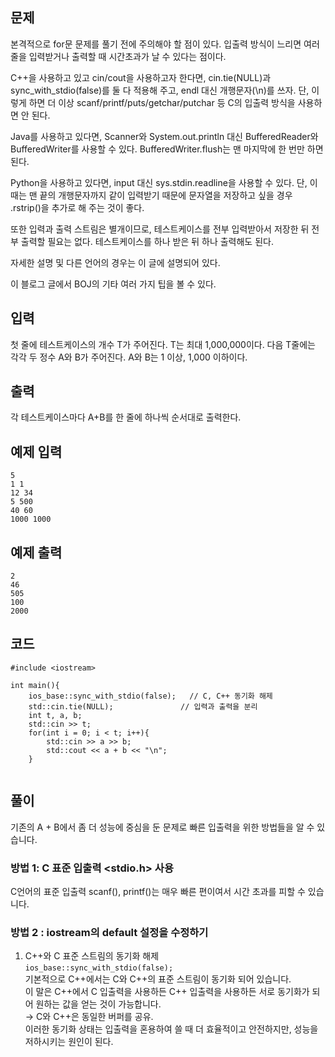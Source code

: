 ## 문제 
본격적으로 for문 문제를 풀기 전에 주의해야 할 점이 있다. 입출력 방식이 느리면 여러 줄을 입력받거나 출력할 때 시간초과가 날 수 있다는 점이다.

C++을 사용하고 있고 cin/cout을 사용하고자 한다면, cin.tie(NULL)과 sync_with_stdio(false)를 둘 다 적용해 주고, endl 대신 개행문자(\n)를 쓰자. 단, 이렇게 하면 더 이상 scanf/printf/puts/getchar/putchar 등 C의 입출력 방식을 사용하면 안 된다.

Java를 사용하고 있다면, Scanner와 System.out.println 대신 BufferedReader와 BufferedWriter를 사용할 수 있다. BufferedWriter.flush는 맨 마지막에 한 번만 하면 된다.

Python을 사용하고 있다면, input 대신 sys.stdin.readline을 사용할 수 있다. 단, 이때는 맨 끝의 개행문자까지 같이 입력받기 때문에 문자열을 저장하고 싶을 경우 .rstrip()을 추가로 해 주는 것이 좋다.

또한 입력과 출력 스트림은 별개이므로, 테스트케이스를 전부 입력받아서 저장한 뒤 전부 출력할 필요는 없다. 테스트케이스를 하나 받은 뒤 하나 출력해도 된다.

자세한 설명 및 다른 언어의 경우는 이 글에 설명되어 있다.

이 블로그 글에서 BOJ의 기타 여러 가지 팁을 볼 수 있다.
## 입력
첫 줄에 테스트케이스의 개수 T가 주어진다. T는 최대 1,000,000이다. 다음 T줄에는 각각 두 정수 A와 B가 주어진다. A와 B는 1 이상, 1,000 이하이다.
## 출력
각 테스트케이스마다 A+B를 한 줄에 하나씩 순서대로 출력한다.


## 예제 입력 
```
5
1 1
12 34
5 500
40 60
1000 1000
```

## 예제 출력  
```
2
46
505
100
2000
```
## 코드
```
#include <iostream>

int main(){
    ios_base::sync_with_stdio(false);	// C, C++ 동기화 해제
    std::cin.tie(NULL);               // 입력과 출력을 분리
    int t, a, b;
    std::cin >> t;
    for(int i = 0; i < t; i++){
        std::cin >> a >> b;
        std::cout << a + b << "\n";
    }
    
```
## 풀이
기존의 A + B에서 좀 더 성능에 중심을 둔 문제로 빠른 입출력을 위한 방법들을 알 수 있습니다.

### 방법 1: C 표준 입출력 <stdio.h> 사용
C언어의 표준 입출력 scanf(), printf()는 매우 빠른 편이여서 시간 초과를 피할 수 있습니다.

### 방법 2 : iostream의 default 설정을 수정하기
1) C++와 C 표준 스트림의 동기화 해제
<br/> ```ios_base::sync_with_stdio(false);```
<br/> 기본적으로 C++에서는 C와 C++의 표준 스트림이 동기화 되어 있습니다.
<br/> 이 말은 C++에서 C 입출력을 사용하든 C++ 입출력을 사용하든 서로 동기화가 되어 원하는 값을 얻는 것이 가능합니다.
<br/> → C와 C++은 동일한 버퍼를 공유.
<br/> 이러한 동기화 상태는 입출력을 혼용하여 쓸 때 더 효율적이고 안전하지만, 성능을 저하시키는 원인이 된다.



